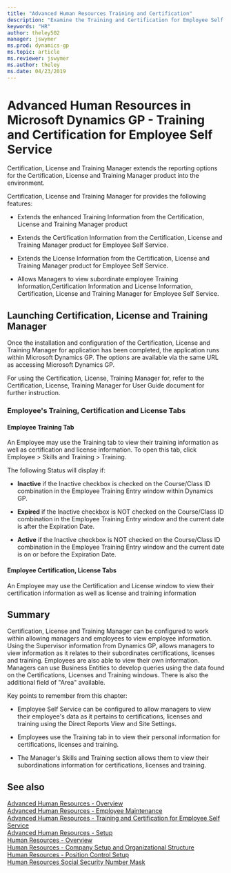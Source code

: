 ```yaml
---
title: "Advanced Human Resources Training and Certification"
description: "Examine the Training and Certification for Employee Self Service functionality for Dynamics GP."
keywords: "HR"
author: theley502
manager: jswymer
ms.prod: dynamics-gp
ms.topic: article
ms.reviewer: jswymer
ms.author: theley
ms.date: 04/23/2019
---
```


# Advanced Human Resources in Microsoft Dynamics GP - Training and Certification for Employee Self Service

Certification, License and Training Manager extends the reporting options
for the Certification, License and Training Manager product into the
environment.

Certification, License and Training Manager for provides the following
features:

- Extends the enhanced Training Information from the Certification, License and Training Manager product

- Extends the Certification Information from the Certification, License and Training Manager product for Employee Self Service.

- Extends the License Information from the Certification, License and Training Manager product for Employee Self Service.

- Allows Managers to view subordinate employee Training Information,Certification Information and License Information, Certification, License and Training Manager for Employee Self Service.

## Launching Certification, License and Training Manager

Once the installation and configuration of the Certification, License and
Training Manager for application has been completed, the application runs
within Microsoft Dynamics GP. The options are available via the same URL as
accessing Microsoft Dynamics GP.

For using the Certification, License, Training Manager for, refer to the
Certification, License, Training Manager for User Guide document for further
instruction.

### Employee's Training, Certification and License Tabs

#### Employee Training Tab

An Employee may use the Training tab to view their training information as
well as certification and license information. To open this tab, click
Employee \> Skills and Training \> Training.

The following Status will display if:

- **Inactive** if the Inactive checkbox is checked on the Course/Class ID combination in the Employee Training Entry window within Dynamics
    GP.

- **Expired** if the Inactive checkbox is NOT checked on the Course/Class ID
    combination in the Employee Training Entry window and the current date is
    after the Expiration Date.

- **Active** if the Inactive checkbox is NOT checked on the Course/Class ID
    combination in the Employee Training Entry window and the current date is on
    or before the Expiration Date.

#### Employee Certification, License Tabs

An Employee may use the Certification and License window to view their
certification information as well as license and training information

## Summary

Certification, License and Training Manager can be configured to work within
allowing managers and employees to view employee information. Using the
Supervisor information from Dynamics GP, allows managers to view information
as it relates to their subordinates certifications, licenses and training.
Employees are also able to view their own information. Managers can use
Business Entities to develop queries using the data found on the
Certifications, Licenses and Training windows. There is also the additional
field of "Area" available.

Key points to remember from this chapter:

- Employee Self Service can be configured to allow managers to view their
    employee's data as it pertains to certifications, licenses and training
    using the Direct Reports View and Site Settings.

- Employees use the Training tab in to view their personal information for
    certifications, licenses and training.

- The Manager's Skills and Training section allows them to view their
    subordinations information for certifications, licenses and training.

## See also

[Advanced Human Resources - Overview](AdvancedHumanResource.md)  
[Advanced Human Resources - Employee Maintenance](advanced-hr-employee-maintenance.md)  
[Advanced Human Resources - Training and Certification for Employee Self Service](advanced-hr-inquiries-training-certification.md)  
[Advanced Human Resources - Setup](advanced-hr-setup.md)  
[Human Resources - Overview](HumanResource.md)  
[Human Resources - Company Setup and Organizational Structure](human-resources-company-setup.md)  
[Human Resources - Position Control Setup](human-resources-position-control.md)  
[Human Resources Social Security Number Mask](../whats-new/human-resource-social-security-number-mask.md)  
